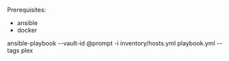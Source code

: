 Prerequisites:
- ansible
- docker

ansible-playbook --vault-id @prompt -i inventory/hosts.yml playbook.yml --tags plex
